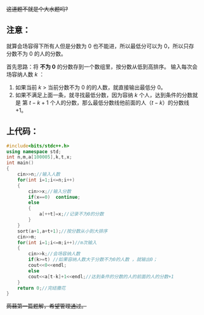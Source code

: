~~这道题不就是个大水题吗?~~
## 注意：
就算会场容得下所有人但是分数为 $0$ 也不能进，所以最低分可以为 $0$，所以只存分数不为 $0$ 的人的分数。

首先思路：将 **不为 $0$** 的分数存到一个数组里，按分数从低到高排序。
输入每次会场容纳人数 $k$ ：
1. 如果当前 $k$ $>$ 当前分数不为 $0$ 的的人数，就直接输出最低分 $0$。
1. 如果不满足上面一条，就寻找最低分数，因为容纳 $k$ 个人，达到条件的分数就是 第 $t-k+1$ 个人的分数，那么最低分数线他前面的人（$t-k$）的分数线 $+1$。


## 上代码：
```cpp
#include<bits/stdc++.h>
using namespace std;
int n,m,a[100005],k,t,x;
int main()
{
	cin>>n;//输入人数 
	for(int i=1;i<=n;i++)
	{
		cin>>x;//输入分数
		if(x==0)  continue;
		else
		{
			a[++t]=x;//记录不为0的分数
		}
	}
	sort(a+1,a+t+1);//按分数从小到大排序
	cin>>m;
	for(int i=1;i<=m;i++)//m次输入
	{
		cin>>k;//会场容纳人数
		if(k>=t) //如果容纳人数大于分数不为0的人数 ，就输出0；
		cout<<0<<endl;
		else  
		cout<<a[t-k]+1<<endl;//达到条件的分数的人的前面的人的分数+1
	}
	return 0;//完结撒花
}
```


~~蒟蒻第一篇题解，希望管理通过。~~